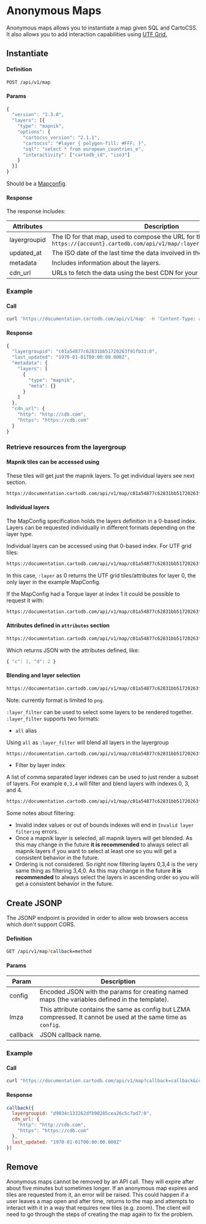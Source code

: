 # Anonymous Maps

Anonymous maps allows you to instantiate a map given SQL and CartoCSS. It also allows you to add interaction capabilities using [UTF Grid.](https://github.com/mapbox/utfgrid-spec)


## Instantiate

#### Definition

```html
POST /api/v1/map
```

#### Params

```javascript
{
  "version": "1.3.0",
  "layers": [{
    "type": "mapnik",
    "options": {
      "cartocss_version": "2.1.1",
      "cartocss": "#layer { polygon-fill: #FFF; }",
      "sql": "select * from european_countries_e",
      "interactivity": ["cartodb_id", "iso3"]
    }
  }]
}
```

Should be a [Mapconfig](https://github.com/CartoDB/Windshaft/blob/0.44.1/doc/MapConfig-1.3.0.md).

#### Response

The response includes:

Attributes | Description
--- | ---
layergroupid | The ID for that map, used to compose the URL for the tiles. The final URL is: `https://{account}.cartodb.com/api/v1/map/:layergroupid/{z}/{x}/{y}.png`
updated_at | The ISO date of the last time the data involved in the query was updated.
metadata | Includes information about the layers.
cdn_url | URLs to fetch the data using the best CDN for your zone.

### Example

#### Call

```bash
curl 'https://documentation.cartodb.com/api/v1/map' -H 'Content-Type: application/json' -d @mapconfig.json
```

#### Response

```javascript
{
  "layergroupid": "c01a54877c62831bb51720263f91fb33:0",
  "last_updated": "1970-01-01T00:00:00.000Z",
  "metadata": {
    "layers": [
      {
        "type": "mapnik",
        "meta": {}
      }
    ]
  },
  "cdn_url": {
    "http": "http://cdb.com",
    "https": "https://cdb.com"
  }
}
```

### Retrieve resources from the layergroup

#### Mapnik tiles can be accessed using

These tiles will get just the mapnik layers. To get individual layers see next section.

```bash
https://documentation.cartodb.com/api/v1/map/c01a54877c62831bb51720263f91fb33:0/{z}/{x}/{y}.png
```

#### Individual layers

The MapConfig specification holds the layers definition in a 0-based index. Layers can be requested individually in different formats depending on the layer type.

Individual layers can be accessed using that 0-based index. For UTF grid tiles:

```bash
https://documentation.cartodb.com/api/v1/map/c01a54877c62831bb51720263f91fb33:0/:layer/{z}/{x}/{y}.grid.json
```

In this case, `:layer` as 0 returns the UTF grid tiles/attributes for layer 0, the only layer in the example MapConfig.

If the MapConfig had a Torque layer at index 1 it could be possible to request it with:

```bash
https://documentation.cartodb.com/api/v1/map/c01a54877c62831bb51720263f91fb33:0/1/{z}/{x}/{y}.torque.json
```

#### Attributes defined in `attributes` section

```bash
https://documentation.cartodb.com/api/v1/map/c01a54877c62831bb51720263f91fb33:0/:layer/attributes/:feature_id
```

Which returns JSON with the attributes defined, like:

```javascript
{ "c": 1, "d": 2 }
```

#### Blending and layer selection

```bash
https://documentation.cartodb.com/api/v1/map/c01a54877c62831bb51720263f91fb33:0/:layer_filter/{z}/{x}/{y}.png
```

Note: currently format is limited to `png`.

`:layer_filter` can be used to select some layers to be rendered together. `:layer_filter` supports two formats:

- `all` alias

Using `all` as `:layer_filter` will blend all layers in the layergroup

```bash
https://documentation.cartodb.com/api/v1/map/c01a54877c62831bb51720263f91fb33:0/all/{z}/{x}/{y}.png
```

- Filter by layer index

A list of comma separated layer indexes can be used to just render a subset of layers. For example `0,3,4` will filter and blend layers with indexes 0, 3, and 4.

```bash
https://documentation.cartodb.com/api/v1/map/c01a54877c62831bb51720263f91fb33:0/0,3,4/{z}/{x}/{y}.png
```

Some notes about filtering:

  - Invalid index values or out of bounds indexes will end in `Invalid layer filtering` errors.
  - Once a mapnik layer is selected, all mapnik layers will get blended. As this may change in the future **it is
  recommended** to always select all mapnik layers if you want to select at least one so you will get a consistent
  behavior in the future.
  - Ordering is not considered. So right now filtering layers 0,3,4 is the very same thing as filtering 3,4,0. As this
  may change in the future **it is recommended** to always select the layers in ascending order so you will get a
  consistent behavior in the future.


## Create JSONP

The JSONP endpoint is provided in order to allow web browsers access which don't support CORS.

#### Definition

```bash
GET /api/v1/map?callback=method
```

#### Params

Param | Description
--- | ---
config | Encoded JSON with the params for creating named maps (the variables defined in the template).
lmza | This attribute contains the same as config but LZMA compressed. It cannot be used at the same time as `config`.
callback | JSON callback name.

### Example

#### Call

```bash
curl "https://documentation.cartodb.com/api/v1/map?callback=callback&config=%7B%22version%22%3A%221.0.1%22%2C%22layers%22%3A%5B%7B%22type%22%3A%22cartodb%22%2C%22options%22%3A%7B%22sql%22%3A%22select+%2A+from+european_countries_e%22%2C%22cartocss%22%3A%22%23european_countries_e%7B+polygon-fill%3A+%23FF6600%3B+%7D%22%2C%22cartocss_version%22%3A%222.3.0%22%2C%22interactivity%22%3A%5B%22cartodb_id%22%5D%7D%7D%5D%7D"
```

#### Response

```javascript
callback({
  layergroupid: "d9034c133262dfb90285cea26c5c7ad7:0",
  cdn_url: {
    "http": "http://cdb.com",
    "https": "https://cdb.com"
  },
  last_updated: "1970-01-01T00:00:00.000Z"
})
```


## Remove

Anonymous maps cannot be removed by an API call. They will expire after about five minutes but sometimes longer. If an anonymous map expires and tiles are requested from it, an error will be raised. This could happen if a user leaves a map open and after time, returns to the map and attempts to interact with it in a way that requires new tiles (e.g. zoom). The client will need to go through the steps of creating the map again to fix the problem.
